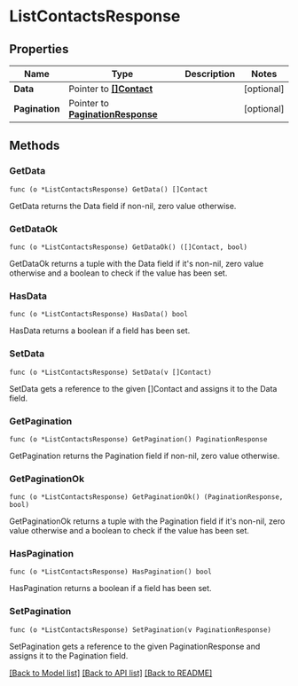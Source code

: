 # ListContactsResponse

## Properties

Name | Type | Description | Notes
------------ | ------------- | ------------- | -------------
**Data** | Pointer to [**[]Contact**](Contact.md) |  | [optional] 
**Pagination** | Pointer to [**PaginationResponse**](paginationResponse.md) |  | [optional] 

## Methods

### GetData

`func (o *ListContactsResponse) GetData() []Contact`

GetData returns the Data field if non-nil, zero value otherwise.

### GetDataOk

`func (o *ListContactsResponse) GetDataOk() ([]Contact, bool)`

GetDataOk returns a tuple with the Data field if it's non-nil, zero value otherwise
and a boolean to check if the value has been set.

### HasData

`func (o *ListContactsResponse) HasData() bool`

HasData returns a boolean if a field has been set.

### SetData

`func (o *ListContactsResponse) SetData(v []Contact)`

SetData gets a reference to the given []Contact and assigns it to the Data field.

### GetPagination

`func (o *ListContactsResponse) GetPagination() PaginationResponse`

GetPagination returns the Pagination field if non-nil, zero value otherwise.

### GetPaginationOk

`func (o *ListContactsResponse) GetPaginationOk() (PaginationResponse, bool)`

GetPaginationOk returns a tuple with the Pagination field if it's non-nil, zero value otherwise
and a boolean to check if the value has been set.

### HasPagination

`func (o *ListContactsResponse) HasPagination() bool`

HasPagination returns a boolean if a field has been set.

### SetPagination

`func (o *ListContactsResponse) SetPagination(v PaginationResponse)`

SetPagination gets a reference to the given PaginationResponse and assigns it to the Pagination field.


[[Back to Model list]](../README.md#documentation-for-models) [[Back to API list]](../README.md#documentation-for-api-endpoints) [[Back to README]](../README.md)


